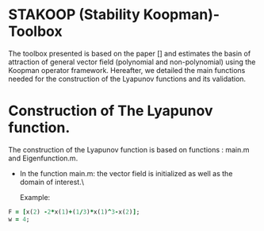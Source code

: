 # STAKOOP (Stability Koopman)-Toolbox
The toolbox presented is based on the paper [] and estimates the basin of attraction of general vector field (polynomial and non-polynomial) using the Koopman operator framework. Hereafter, we detailed the main functions needed for the construction of the Lyapunov functions and its validation. 

# Construction of The Lyapunov function. 
The construction of the Lyapunov function is based on functions : main.m and Eigenfunction.m. 
- In the function main.m: the vector field is initialized as well as the domain of interest.\

  Example:  
```ruby
F = [x(2) -2*x(1)+(1/3)*x(1)^3-x(2)];
w = 4;
```
